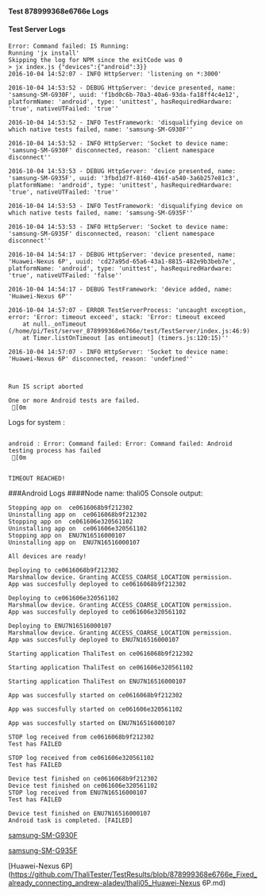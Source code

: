 #### Test 878999368e6766e Logs

#### Test Server Logs
```
Error: Command failed: IS Running:
Running 'jx install'
Skipping the log for NPM since the exitCode was 0
> jx index.js {"devices":{"android":3}}
2016-10-04 14:52:07 - INFO HttpServer: 'listening on *:3000'

2016-10-04 14:53:52 - DEBUG HttpServer: 'device presented, name: 'samsung-SM-G930F', uuid: 'f1bd0c6b-70a3-40a6-93da-fa18ff4c4e12', platformName: 'android', type: 'unittest', hasRequiredHardware: 'true', nativeUTFailed: 'true''

2016-10-04 14:53:52 - INFO TestFramework: 'disqualifying device on which native tests failed, name: 'samsung-SM-G930F''

2016-10-04 14:53:52 - INFO HttpServer: 'Socket to device name: 'samsung-SM-G930F' disconnected, reason: 'client namespace disconnect''

2016-10-04 14:53:53 - DEBUG HttpServer: 'device presented, name: 'samsung-SM-G935F', uuid: '3fbd1d7f-8160-416f-a540-3a6b257e81c3', platformName: 'android', type: 'unittest', hasRequiredHardware: 'true', nativeUTFailed: 'true''

2016-10-04 14:53:53 - INFO TestFramework: 'disqualifying device on which native tests failed, name: 'samsung-SM-G935F''

2016-10-04 14:53:53 - INFO HttpServer: 'Socket to device name: 'samsung-SM-G935F' disconnected, reason: 'client namespace disconnect''

2016-10-04 14:54:17 - DEBUG HttpServer: 'device presented, name: 'Huawei-Nexus 6P', uuid: 'cd27a95d-65a6-43a1-8815-482e9b3beb7e', platformName: 'android', type: 'unittest', hasRequiredHardware: 'true', nativeUTFailed: 'false''

2016-10-04 14:54:17 - DEBUG TestFramework: 'device added, name: 'Huawei-Nexus 6P''

2016-10-04 14:57:07 - ERROR TestServerProcess: 'uncaught exception, error: 'Error: timeout exceed', stack: 'Error: timeout exceed
    at null._onTimeout (/home/pi/Test/server_878999368e6766e/test/TestServer/index.js:46:9)
    at Timer.listOnTimeout [as ontimeout] (timers.js:120:15)''

2016-10-04 14:57:07 - INFO HttpServer: 'Socket to device name: 'Huawei-Nexus 6P' disconnected, reason: 'undefined''


 
Run IS script aborted
 
One or more Android tests are failed.
 [0m

```


Logs for system : 
```

android : Error: Command failed: Error: Command failed: Android testing process has failed
 [0m


TIMEOUT REACHED!
```
###Android Logs
####Node name: thali05
Console output:
```
Stopping app on  ce0616068b9f212302
Uninstalling app on  ce0616068b9f212302
Stopping app on  ce061606e320561102
Uninstalling app on  ce061606e320561102
Stopping app on  ENU7N16516000107
Uninstalling app on  ENU7N16516000107

All devices are ready!

Deploying to ce0616068b9f212302
Marshmallow device. Granting ACCESS_COARSE_LOCATION permission.
App was succesfully deployed to ce0616068b9f212302

Deploying to ce061606e320561102
Marshmallow device. Granting ACCESS_COARSE_LOCATION permission.
App was succesfully deployed to ce061606e320561102

Deploying to ENU7N16516000107
Marshmallow device. Granting ACCESS_COARSE_LOCATION permission.
App was succesfully deployed to ENU7N16516000107

Starting application ThaliTest on ce0616068b9f212302

Starting application ThaliTest on ce061606e320561102

Starting application ThaliTest on ENU7N16516000107

App was succesfully started on ce0616068b9f212302

App was succesfully started on ce061606e320561102

App was succesfully started on ENU7N16516000107

STOP log received from ce0616068b9f212302
Test has FAILED

STOP log received from ce061606e320561102
Test has FAILED

Device test finished on ce0616068b9f212302 
Device test finished on ce061606e320561102 
STOP log received from ENU7N16516000107
Test has FAILED

Device test finished on ENU7N16516000107 
Android task is completed. [FAILED]
```
[samsung-SM-G930F](https://github.com/ThaliTester/TestResults/blob/878999368e6766e_Fixed_already_connecting_andrew-aladev/thali05_samsung-SM-G930F.md)

[samsung-SM-G935F](https://github.com/ThaliTester/TestResults/blob/878999368e6766e_Fixed_already_connecting_andrew-aladev/thali05_samsung-SM-G935F.md)

[Huawei-Nexus 6P](https://github.com/ThaliTester/TestResults/blob/878999368e6766e_Fixed_already_connecting_andrew-aladev/thali05_Huawei-Nexus 6P.md)




